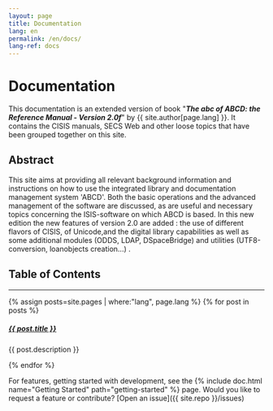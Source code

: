 ```yaml
---
layout: page
title: Documentation
lang: en
permalink: /en/docs/
lang-ref: docs
---
```


# Documentation

This documentation is an extended version of book "***The abc of ABCD: the Reference Manual - Version 2.0f***" by {{ site.author[page.lang] }}. It contains the CISIS manuals, SECS Web and other loose topics that have been grouped together on this site.


## Abstract

This site aims at providing all relevant background information and instructions on how to use the integrated library and documentation management system 'ABCD'. Both the basic operations and the advanced management of the software are discussed, as are useful and necessary topics concerning the ISIS-software on which ABCD is based. In this new edition the new features of version 2.0 are added : the use of different flavors of CISIS, of Unicode,and the digital library capabilities as well as some additional modules (ODDS, LDAP, DSpaceBridge) and utilities (UTF8-conversion, loanobjects creation...) .

## Table of Contents

<div class="section-index">
    <hr class="panel-line">
        {% assign posts=site.pages | where:"lang", page.lang %}
        {% for post in posts %}    
    <div class="entry">
    <h5><a href="{{ post.url | prepend: site.baseurl }}">{{ post.title }}</a></h5>
    <p>{{ post.description }}</p>
    </div>
        {% endfor %}

</div>


For features, getting started with development, see the {% include doc.html name="Getting Started" path="getting-started" %} page. Would you like to request a feature or contribute?
[Open an issue]({{ site.repo }}/issues)
